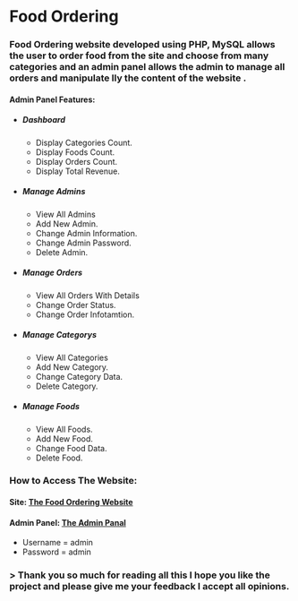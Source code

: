 # Food Ordering

### Food Ordering website developed using PHP, MySQL allows the user to order food from the site and choose from many categories and an admin panel allows the admin to manage all orders and manipulate lly the content of the website .

#### Admin Panel Features:

- ##### Dashboard
  - Display Categories Count.
  - Display Foods Count.
  - Display Orders Count.
  - Display Total Revenue.

- ##### Manage Admins
  - View All Admins
  - Add New Admin.
  - Change Admin Information.
  - Change Admin Password.
  - Delete Admin.

- ##### Manage Orders
  - View All Orders With Details
  - Change Order Status.
  - Change Order Infotamtion.

- ##### Manage Categorys
  - View All Categories
  - Add New Category.
  - Change Category Data.
  - Delete Category.

- ##### Manage Foods
  - View All Foods.
  - Add New Food.
  - Change Food Data.
  - Delete Food.

### How to Access The Website:
#### Site: [The Food Ordering Website](http://alexrestaurant.epizy.com/)

#### Admin Panel: [The Admin Panal](http://alexrestaurant.epizy.com/admin/)
  - Username = admin
  - Password = admin




### > Thank you so much for reading all this I hope you like the project and please give me your feedback I accept all opinions.
